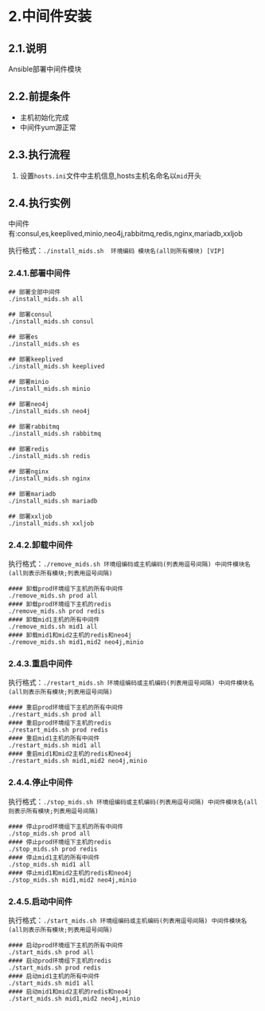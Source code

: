 # 2.中间件安装
## 2.1.说明
Ansible部署中间件模块

## 2.2.前提条件
* 主机初始化完成
* 中间件yum源正常

## 2.3.执行流程
1. 设置`hosts.ini`文件中主机信息,hosts主机名命名以`mid`开头

## 2.4.执行实例
中间件有:consul,es,keeplived,minio,neo4j,rabbitmq,redis,nginx,mariadb,xxljob

执行格式：`./install_mids.sh  环境编码 模块名(all则所有模块) [VIP]`

### 2.4.1.部署中间件
```shell
## 部署全部中间件
./install_mids.sh all

## 部署consul
./install_mids.sh consul

## 部署es
./install_mids.sh es

## 部署keeplived
./install_mids.sh keeplived

## 部署minio
./install_mids.sh minio

## 部署neo4j
./install_mids.sh neo4j

## 部署rabbitmq
./install_mids.sh rabbitmq

## 部署redis
./install_mids.sh redis

## 部署nginx
./install_mids.sh nginx

## 部署mariadb
./install_mids.sh mariadb

## 部署xxljob
./install_mids.sh xxljob
```

### 2.4.2.卸载中间件
执行格式：`./remove_mids.sh 环境组编码或主机编码(列表用逗号间隔) 中间件模块名(all则表示所有模块;列表用逗号间隔)`
```shell
#### 卸载prod环境组下主机的所有中间件
./remove_mids.sh prod all
#### 卸载prod环境组下主机的redis
./remove_mids.sh prod redis
#### 卸载mid1主机的所有中间件
./remove_mids.sh mid1 all
#### 卸载mid1和mid2主机的redis和neo4j
./remove_mids.sh mid1,mid2 neo4j,minio
```
### 2.4.3.重启中间件
执行格式：`./restart_mids.sh 环境组编码或主机编码(列表用逗号间隔) 中间件模块名(all则表示所有模块;列表用逗号间隔)`
```shell
#### 重启prod环境组下主机的所有中间件
./restart_mids.sh prod all
#### 重启prod环境组下主机的redis
./restart_mids.sh prod redis
#### 重启mid1主机的所有中间件
./restart_mids.sh mid1 all
#### 重启mid1和mid2主机的redis和neo4j
./restart_mids.sh mid1,mid2 neo4j,minio
```
### 2.4.4.停止中间件
执行格式：`./stop_mids.sh 环境组编码或主机编码(列表用逗号间隔) 中间件模块名(all则表示所有模块;列表用逗号间隔)`
```shell
#### 停止prod环境组下主机的所有中间件
./stop_mids.sh prod all
#### 停止prod环境组下主机的redis
./stop_mids.sh prod redis
#### 停止mid1主机的所有中间件
./stop_mids.sh mid1 all
#### 停止mid1和mid2主机的redis和neo4j
./stop_mids.sh mid1,mid2 neo4j,minio
```
### 2.4.5.启动中间件
执行格式：`./start_mids.sh 环境组编码或主机编码(列表用逗号间隔) 中间件模块名(all则表示所有模块;列表用逗号间隔)`
```shell
#### 启动prod环境组下主机的所有中间件
./start_mids.sh prod all
#### 启动prod环境组下主机的redis
./start_mids.sh prod redis
#### 启动mid1主机的所有中间件
./start_mids.sh mid1 all
#### 启动mid1和mid2主机的redis和neo4j
./start_mids.sh mid1,mid2 neo4j,minio
```